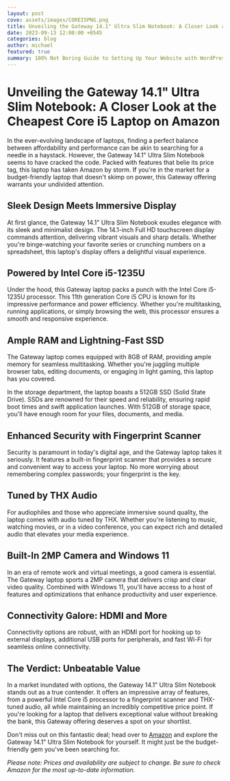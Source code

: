 ```yaml
---
layout: post
cove: assets/images/COREI5PNG.png
title: Unveiling the Gateway 14.1" Ultra Slim Notebook: A Closer Look at the Cheapest Core i5 Laptop on Amazon
date: 2023-09-13 12:00:00 +0545
categories: blog
author: michael
featured: true
summary: 100% Not Boring Guide to Setting Up Your Website with WordPress
---
```


# Unveiling the Gateway 14.1" Ultra Slim Notebook: A Closer Look at the Cheapest Core i5 Laptop on Amazon

In the ever-evolving landscape of laptops, finding a perfect balance between affordability and performance can be akin to searching for a needle in a haystack. However, the Gateway 14.1" Ultra Slim Notebook seems to have cracked the code. Packed with features that belie its price tag, this laptop has taken Amazon by storm. If you're in the market for a budget-friendly laptop that doesn't skimp on power, this Gateway offering warrants your undivided attention.

## **Sleek Design Meets Immersive Display**

At first glance, the Gateway 14.1" Ultra Slim Notebook exudes elegance with its sleek and minimalist design. The 14.1-inch Full HD touchscreen display commands attention, delivering vibrant visuals and sharp details. Whether you're binge-watching your favorite series or crunching numbers on a spreadsheet, this laptop's display offers a delightful visual experience.

## **Powered by Intel Core i5-1235U**

Under the hood, this Gateway laptop packs a punch with the Intel Core i5-1235U processor. This 11th generation Core i5 CPU is known for its impressive performance and power efficiency. Whether you're multitasking, running applications, or simply browsing the web, this processor ensures a smooth and responsive experience.

## **Ample RAM and Lightning-Fast SSD**

The Gateway laptop comes equipped with 8GB of RAM, providing ample memory for seamless multitasking. Whether you're juggling multiple browser tabs, editing documents, or engaging in light gaming, this laptop has you covered. 

In the storage department, the laptop boasts a 512GB SSD (Solid State Drive). SSDs are renowned for their speed and reliability, ensuring rapid boot times and swift application launches. With 512GB of storage space, you'll have enough room for your files, documents, and media.

## **Enhanced Security with Fingerprint Scanner**

Security is paramount in today's digital age, and the Gateway laptop takes it seriously. It features a built-in fingerprint scanner that provides a secure and convenient way to access your laptop. No more worrying about remembering complex passwords; your fingerprint is the key.

## **Tuned by THX Audio**

For audiophiles and those who appreciate immersive sound quality, the laptop comes with audio tuned by THX. Whether you're listening to music, watching movies, or in a video conference, you can expect rich and detailed audio that elevates your media experience.

## **Built-In 2MP Camera and Windows 11**

In an era of remote work and virtual meetings, a good camera is essential. The Gateway laptop sports a 2MP camera that delivers crisp and clear video quality. Combined with Windows 11, you'll have access to a host of features and optimizations that enhance productivity and user experience.

## **Connectivity Galore: HDMI and More**

Connectivity options are robust, with an HDMI port for hooking up to external displays, additional USB ports for peripherals, and fast Wi-Fi for seamless online connectivity.

## **The Verdict: Unbeatable Value**

In a market inundated with options, the Gateway 14.1" Ultra Slim Notebook stands out as a true contender. It offers an impressive array of features, from a powerful Intel Core i5 processor to a fingerprint scanner and THX-tuned audio, all while maintaining an incredibly competitive price point. If you're looking for a laptop that delivers exceptional value without breaking the bank, this Gateway offering deserves a spot on your shortlist.

Don't miss out on this fantastic deal; head over to [Amazon](https://amzn.to/3Pk0pNA) and explore the Gateway 14.1" Ultra Slim Notebook for yourself. It might just be the budget-friendly gem you've been searching for.

*Please note: Prices and availability are subject to change. Be sure to check Amazon for the most up-to-date information.*

